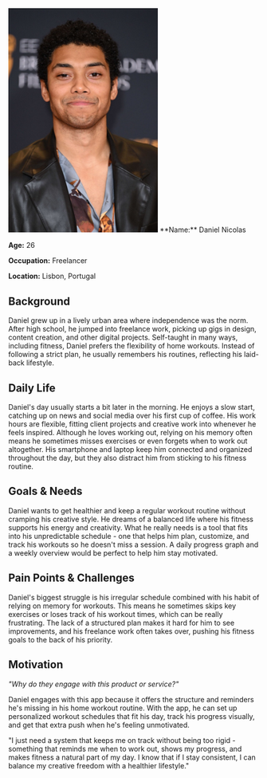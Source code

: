 <img src="Daniel.jpeg" alt="Daniel Nicolas" width="300"/>
**Name:** Daniel Nicolas

**Age:** 26

**Occupation:** Freelancer  

**Location:** Lisbon, Portugal

## Background  
Daniel grew up in a lively urban area where independence was the norm. After high school, he jumped into freelance work, picking up gigs in design, content creation, and other digital projects. Self-taught in many ways, including fitness, Daniel prefers the flexibility of home workouts. Instead of following a strict plan, he usually remembers his routines, reflecting his laid-back lifestyle.

## Daily Life  
Daniel's day usually starts a bit later in the morning. He enjoys a slow start, catching up on news and social media over his first cup of coffee. His work hours are flexible, fitting client projects and creative work into whenever he feels inspired. Although he loves working out, relying on his memory often means he sometimes misses exercises or even forgets when to work out altogether. His smartphone and laptop keep him connected and organized throughout the day, but they also distract him from sticking to his fitness routine.

## Goals & Needs  
Daniel wants to get healthier and keep a regular workout routine without cramping his creative style. He dreams of a balanced life where his fitness supports his energy and creativity. What he really needs is a tool that fits into his unpredictable schedule - one that helps him plan, customize, and track his workouts so he doesn't miss a session. A daily progress graph and a weekly overview would be perfect to help him stay motivated.

## Pain Points & Challenges  
Daniel's biggest struggle is his irregular schedule combined with his habit of relying on memory for workouts. This means he sometimes skips key exercises or loses track of his workout times, which can be really frustrating. The lack of a structured plan makes it hard for him to see improvements, and his freelance work often takes over, pushing his fitness goals to the back of his priority.

## Motivation 
*"Why do they engage with this product or service?"*  

Daniel engages with this app because it offers the structure and reminders he's missing in his home workout routine. With the app, he can set up personalized workout schedules that fit his day, track his progress visually, and get that extra push when he's feeling unmotivated.

"I just need a system that keeps me on track without being too rigid - something that reminds me when to work out, shows my progress, and makes fitness a natural part of my day. I know that if I stay consistent, I can balance my creative freedom with a healthier lifestyle."
